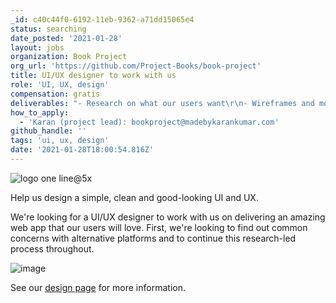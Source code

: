```yaml
---
_id: c40c44f0-6192-11eb-9362-a71dd15065e4
status: searching
date_posted: '2021-01-28'
layout: jobs
organization: Book Project
org_url: 'https://github.com/Project-Books/book-project'
title: UI/UX designer to work with us
role: 'UI, UX, design'
compensation: gratis
deliverables: "- Research on what our users want\r\n- Wireframes and mockups"
how_to_apply:
  - 'Karan (project lead): bookproject@madebykarankumar.com'
github_handle: ''
tags: 'ui, ux, design'
date: '2021-01-28T18:00:54.816Z'
---
```


![logo one line@5x](https://user-images.githubusercontent.com/11173328/119092775-c1dd2d80-ba06-11eb-910c-2ddef42d60a5.png)

Help us design a simple, clean and good-looking UI and UX.

We're looking for a UI/UX designer to work with us on delivering an amazing web app that our users will love. First, we're looking to find out common concerns with alternative platforms and to continue this research-led process throughout.

![image](https://user-images.githubusercontent.com/11173328/112493885-739b0d80-8d7a-11eb-85a1-b4c500dc61ab.png)


See our [design page](https://project-books.github.io/docs/design/join-design-team.html) for more information.
